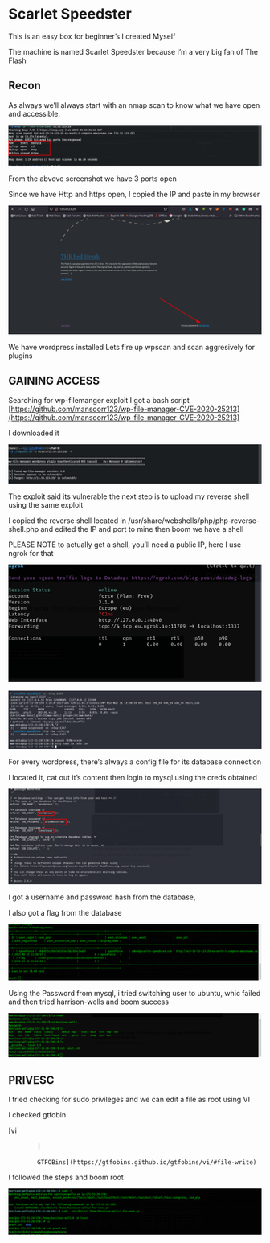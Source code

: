 # Scarlet Speedster

This is an easy box for beginner’s I created Myself

The machine is named Scarlet Speedster because I’m a very big fan of The Flash 

## Recon

As always we’ll always start with an nmap scan to know what we have open and accessible.

![2023-06-16_01-40.png](Scarlet%20Speedster%20b1b89bf70da94cf5894f1b7bf906a09a/2023-06-16_01-40.png)

From the abvove screenshot we have 3 ports open

Since we have Http and https open, I copied the IP and paste in my browser 

![2023-06-16_01-41.png](Scarlet%20Speedster%20b1b89bf70da94cf5894f1b7bf906a09a/2023-06-16_01-41.png)

We have wordpress installed
Lets fire up wpscan and scan aggresively for plugins

## GAINING ACCESS

Searching for wp-filemanger exploit I got a bash script [https://github.com/mansoorr123/wp-file-manager-CVE-2020-25213](https://github.com/mansoorr123/wp-file-manager-CVE-2020-25213)

I downloaded it 

![2023-06-16_01-54.png](Scarlet%20Speedster%20b1b89bf70da94cf5894f1b7bf906a09a/2023-06-16_01-54.png)

The exploit said its vulnerable 
the next step is to upload my reverse shell using the same exploit

I copied the reverse shell located in /usr/share/webshells/php/php-reverse-shell.php and edited the IP and port to mine then boom we have a shell

PLEASE NOTE to actually get a shell, you’ll need a public IP, here I use ngrok for that

![2023-06-18_13-44.png](Scarlet%20Speedster%20b1b89bf70da94cf5894f1b7bf906a09a/2023-06-18_13-44.png)

![2023-06-18_13-43.png](Scarlet%20Speedster%20b1b89bf70da94cf5894f1b7bf906a09a/2023-06-18_13-43.png)

For every wordpress, there’s always a config file for its database connection

I located it, cat out it’s content then login to mysql using the creds obtained

![2023-06-18_13-48.png](Scarlet%20Speedster%20b1b89bf70da94cf5894f1b7bf906a09a/2023-06-18_13-48.png)

I got a username and password hash from the database,

I also got a flag from the database

![2023-06-18_15-05.png](Scarlet%20Speedster%20b1b89bf70da94cf5894f1b7bf906a09a/2023-06-18_15-05.png)

Using the Password from  mysql, i tried switching user to ubuntu, whic failed and then tried harrison-wells and boom success

![2023-06-18_14-11.png](Scarlet%20Speedster%20b1b89bf70da94cf5894f1b7bf906a09a/2023-06-18_14-11.png)

## PRIVESC

I tried checking for sudo privileges and we can edit a file as root using VI

I checked gtfobin 

[vi
            
            |
            
            GTFOBins](https://gtfobins.github.io/gtfobins/vi/#file-write)

I followed the steps and boom root

![2023-06-18_14-57.png](Scarlet%20Speedster%20b1b89bf70da94cf5894f1b7bf906a09a/2023-06-18_14-57.png)